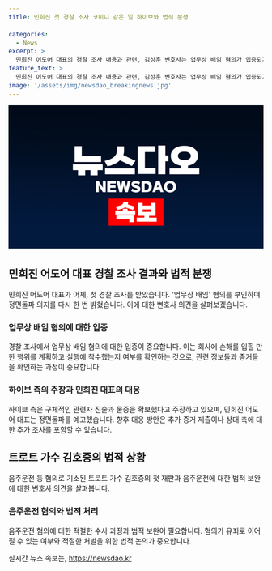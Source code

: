 ```yaml
---
title: 민희진 첫 경찰 조사 코미디 같은 일 하이브와 법적 분쟁

categories:
  - News
excerpt: >
  민희진 어도어 대표의 경찰 조사 내용과 관련, 김성훈 변호사는 업무상 배임 혐의가 입증되기 위해서는 회사에 손해를 입힌 실행 착수행위가 있었는지 확인되어야 한다고 전달했다. 또한, 민희진 대표의 반격 예상과 관련하여 추가적인 조사나 자료제출이 이뤄질 가능성을 언급하며, 트로트 가수 김호중의 재판과 관련하여 음주운전 혐의 미포함, 미래 법적 보완 필요성을 강조했다.
feature_text: >
  민희진 어도어 대표의 경찰 조사 내용과 관련, 김성훈 변호사는 업무상 배임 혐의가 입증되기 위해서는 회사에 손해를 입힌 실행 착수행위가 있었는지 확인되어야 한다고 전달했다. 또한, 민희진 대표의 반격 예상과 관련하여 추가적인 조사나 자료제출이 이뤄질 가능성을 언급하며, 트로트 가수 김호중의 재판과 관련하여 음주운전 혐의 미포함, 미래 법적 보완 필요성을 강조했다.
image: '/assets/img/newsdao_breakingnews.jpg'
---
```


<p><img src="/assets/img/newsdao_breakingnews.jpg" alt="firstkoreanews 속보" /></p>

<h2 data-ke-size="size26">민희진 어도어 대표 경찰 조사 결과와 법적 분쟁</h2>

<p data-ke-size="size16">민희진 어도어 대표가 어제, 첫 경찰 조사를 받았습니다. '업무상 배임' 혐의를 부인하며 정면돌파 의지를 다시 한 번 밝혔습니다. 이에 대한 변호사 의견을 살펴보겠습니다.</p>

<h3>업무상 배임 혐의에 대한 입증</h3>

<p data-ke-size="size16">경찰 조사에서 업무상 배임 혐의에 대한 입증이 중요합니다. 이는 회사에 손해를 입힐 만한 행위를 계획하고 실행에 착수했는지 여부를 확인하는 것으로, 관련 정보들과 증거들을 확인하는 과정이 중요합니다.</p>

<h3>하이브 측의 주장과 민희진 대표의 대응</h3>

<p data-ke-size="size16">하이브 측은 구체적인 관련자 진술과 물증을 확보했다고 주장하고 있으며, 민희진 어도어 대표는 정면돌파를 예고했습니다. 향후 대응 방안은 추가 증거 제출이나 상대 측에 대한 추가 조사를 포함할 수 있습니다.</p>

<h2 data-ke-size="size26">트로트 가수 김호중의 법적 상황</h2>

<p data-ke-size="size16">음주운전 등 혐의로 기소된 트로트 가수 김호중의 첫 재판과 음주운전에 대한 법적 보완에 대한 변호사 의견을 살펴봅니다.</p>

<h3>음주운전 혐의와 법적 처리</h3>

<p data-ke-size="size16">음주운전 혐의에 대한 적절한 수사 과정과 법적 보완이 필요합니다. 혐의가 유죄로 이어질 수 있는 여부와 적절한 처벌을 위한 법적 논의가 중요합니다.</p>
실시간 뉴스 속보는, <a href="https://newsdao.kr" rel="dofollow">https://newsdao.kr</a>


